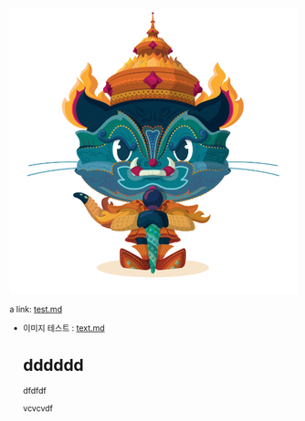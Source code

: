 


<img src = 'AAA/yaktocat.png' wigth=100>
     
a link:
<a href="test.md">test.md</a>   


- 이미지 테스트 : 
   [text.md](text.md)
     
     
     # dddddd
     
     dfdfdf
     
     
     vcvcvdf
